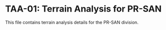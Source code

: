 # TAA-01: Terrain Analysis for PR-SAN

This file contains terrain analysis details for the PR-SAN division.
